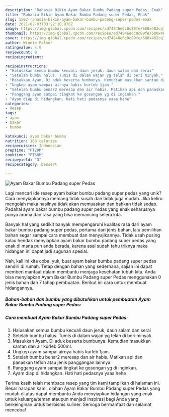 ```yaml
---
description: "Rahasia Bikin Ayam Bakar Bumbu Padang super Pedas, Enak"
title: "Rahasia Bikin Ayam Bakar Bumbu Padang super Pedas, Enak"
slug: 1503-rahasia-bikin-ayam-bakar-bumbu-padang-super-pedas-enak
date: 2021-02-03T03:22:10.878Z
image: https://img-global.cpcdn.com/recipes/ad74846e6c0c89fe/680x482cq70/ayam-bakar-bumbu-padang-super-pedas-foto-resep-utama.jpg
thumbnail: https://img-global.cpcdn.com/recipes/ad74846e6c0c89fe/680x482cq70/ayam-bakar-bumbu-padang-super-pedas-foto-resep-utama.jpg
cover: https://img-global.cpcdn.com/recipes/ad74846e6c0c89fe/680x482cq70/ayam-bakar-bumbu-padang-super-pedas-foto-resep-utama.jpg
author: Winnie Palmer
ratingvalue: 4.9
reviewcount: 9
recipeingredient:

recipeinstructions:
- "Halusakan semua bumbu kecuali daun jeruk, daun salam dan serai"
- "Setelah bumbu halus. Tumis di dalam wajan yg telah di beri minyak."
- "Masukkan Ayam. Di aduk beserta bumbunya. Kemudian masukkan santan dan air kurleb 500ml."
- "Ungkep ayam sampai airnya habis kurleb 1jam."
- "Setelah bumbu benar2 meresap dan air habis. Matikan api dan panaskan teflon atau jenis panggangan lainnya."
- "Panggang ayam sampai tingkat ke gosongan yg di inginkan."
- "Ayam diap di hidangkan. Hati hati pedasnya yaaa hehe"
categories:
- Resep
tags:
- ayam
- bakar
- bumbu

katakunci: ayam bakar bumbu 
nutrition: 168 calories
recipecuisine: Indonesian
preptime: "PT29M"
cooktime: "PT60M"
recipeyield: "3"
recipecategory: Dessert

---
```



![Ayam Bakar Bumbu Padang super Pedas](https://img-global.cpcdn.com/recipes/ad74846e6c0c89fe/680x482cq70/ayam-bakar-bumbu-padang-super-pedas-foto-resep-utama.jpg)

Lagi mencari ide resep ayam bakar bumbu padang super pedas yang unik? Cara menyiapkannya memang tidak susah dan tidak juga mudah. Jika keliru mengolah maka hasilnya tidak akan memuaskan dan bahkan tidak sedap. Padahal ayam bakar bumbu padang super pedas yang enak seharusnya punya aroma dan rasa yang bisa memancing selera kita.



Banyak hal yang sedikit banyak mempengaruhi kualitas rasa dari ayam bakar bumbu padang super pedas, pertama dari jenis bahan, lalu pemilihan bahan segar sampai cara membuat dan menyajikannya. Tidak usah pusing kalau hendak menyiapkan ayam bakar bumbu padang super pedas yang enak di mana pun anda berada, karena asal sudah tahu triknya maka hidangan ini dapat jadi suguhan spesial.


Nah, kali ini kita coba, yuk, buat ayam bakar bumbu padang super pedas sendiri di rumah. Tetap dengan bahan yang sederhana, sajian ini dapat memberi manfaat dalam membantu menjaga kesehatan tubuh kita. Anda bisa menyiapkan Ayam Bakar Bumbu Padang super Pedas menggunakan 0 jenis bahan dan 7 tahap pembuatan. Berikut ini cara untuk membuat hidangannya.

<!--inarticleads1-->

##### Bahan-bahan dan bumbu yang dibutuhkan untuk pembuatan Ayam Bakar Bumbu Padang super Pedas:





<!--inarticleads2-->

##### Cara membuat Ayam Bakar Bumbu Padang super Pedas:

1. Halusakan semua bumbu kecuali daun jeruk, daun salam dan serai
1. Setelah bumbu halus. Tumis di dalam wajan yg telah di beri minyak.
1. Masukkan Ayam. Di aduk beserta bumbunya. Kemudian masukkan santan dan air kurleb 500ml.
1. Ungkep ayam sampai airnya habis kurleb 1jam.
1. Setelah bumbu benar2 meresap dan air habis. Matikan api dan panaskan teflon atau jenis panggangan lainnya.
1. Panggang ayam sampai tingkat ke gosongan yg di inginkan.
1. Ayam diap di hidangkan. Hati hati pedasnya yaaa hehe




Terima kasih telah membaca resep yang tim kami tampilkan di halaman ini. Besar harapan kami, olahan Ayam Bakar Bumbu Padang super Pedas yang mudah di atas dapat membantu Anda menyiapkan hidangan yang enak untuk keluarga/teman ataupun menjadi inspirasi bagi Anda yang berkeinginan untuk berbisnis kuliner. Semoga bermanfaat dan selamat mencoba!
